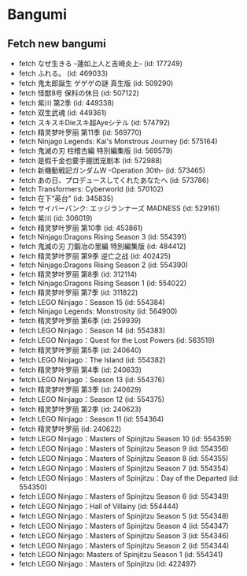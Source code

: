 # Bangumi
## Fetch new bangumi
- fetch なぜ生きる -蓮如上人と吉崎炎上- (id: 177249)
- fetch ふれる。 (id: 469033)
- fetch 鬼太郎誕生 ゲゲゲの謎 真生版 (id: 509290)
- fetch 怪獣8号 保科の休日 (id: 507122)
- fetch 紫川 第2季 (id: 449338)
- fetch 双生武魂 (id: 449361)
- fetch スキスキDieスキ超Ayeシテル (id: 574792)
- fetch 精灵梦叶罗丽 第11季 (id: 569770)
- fetch Ninjago Legends: Kai's Monstrous Journey (id: 575164)
- fetch 鬼滅の刃 柱稽古編 特別編集版 (id: 569579)
- fetch 是假千金也要手握团宠剧本 (id: 572988)
- fetch 新機動戦記ガンダムW -Operation 30th- (id: 573465)
- fetch あの日、プロデュースしてくれたあなたへ (id: 573786)
- fetch Transformers: Cyberworld (id: 570102)
- fetch 在下“英台” (id: 345835)
- fetch サイバーパンク: エッジランナーズ MADNESS (id: 529161)
- fetch 紫川 (id: 306019)
- fetch 精灵梦叶罗丽 第10季 (id: 453861)
- fetch Ninjago:Dragons Rising Season 3 (id: 554391)
- fetch 鬼滅の刃 刀鍛冶の里編 特別編集版 (id: 484412)
- fetch 精灵梦叶罗丽 第9季 逆亡之战 (id: 402425)
- fetch Ninjago:Dragons Rising Season 2 (id: 554390)
- fetch 精灵梦叶罗丽 第8季 (id: 312114)
- fetch Ninjago:Dragons Rising Season 1 (id: 554022)
- fetch 精灵梦叶罗丽 第7季 (id: 311822)
- fetch LEGO Ninjago：Season 15 (id: 554384)
- fetch Ninjago Legends: Monstrosity (id: 564900)
- fetch 精灵梦叶罗丽 第6季 (id: 259939)
- fetch LEGO Ninjago：Season 14 (id: 554383)
- fetch LEGO Ninjago：Quest for the Lost Powers (id: 563519)
- fetch 精灵梦叶罗丽 第5季 (id: 240640)
- fetch LEGO Ninjago：The Island (id: 554382)
- fetch 精灵梦叶罗丽 第4季 (id: 240633)
- fetch LEGO Ninjago：Season 13 (id: 554376)
- fetch 精灵梦叶罗丽 第3季 (id: 240629)
- fetch LEGO Ninjago：Season 12 (id: 554375)
- fetch 精灵梦叶罗丽 第2季 (id: 240623)
- fetch LEGO Ninjago：Season 11 (id: 554364)
- fetch 精灵梦叶罗丽 (id: 240622)
- fetch LEGO Ninjago：Masters of Spinjitzu Season 10 (id: 554359)
- fetch LEGO Ninjago：Masters of Spinjitzu Season 9 (id: 554356)
- fetch LEGO Ninjago：Masters of Spinjitzu Season 8 (id: 554355)
- fetch LEGO Ninjago：Masters of Spinjitzu Season 7 (id: 554354)
- fetch LEGO Ninjago：Masters of Spinjitzu：Day of the Departed (id: 554350)
- fetch LEGO Ninjago：Masters of Spinjitzu Season 6 (id: 554349)
- fetch LEGO Ninjago：Hall of Villainy (id: 554444)
- fetch LEGO Ninjago：Masters of Spinjitzu Season 5 (id: 554348)
- fetch LEGO Ninjago：Masters of Spinjitzu Season 4 (id: 554347)
- fetch LEGO Ninjago：Masters of Spinjitzu Season 3 (id: 554346)
- fetch LEGO Ninjago：Masters of Spinjitzu Season 2 (id: 554344)
- fetch LEGO Ninjago: Masters of Spinjitzu Season 1 (id: 554341)
- fetch LEGO Ninjago：Masters of Spinjitzu (id: 422497)
